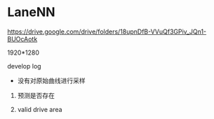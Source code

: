 # LaneNN

https://drive.google.com/drive/folders/18upnDfB-VVuQf3GPiv_JQn1-BUOcAotk

1920*1280

develop log
- 没有对原始曲线进行采样


1. 预测是否存在

2. valid drive area